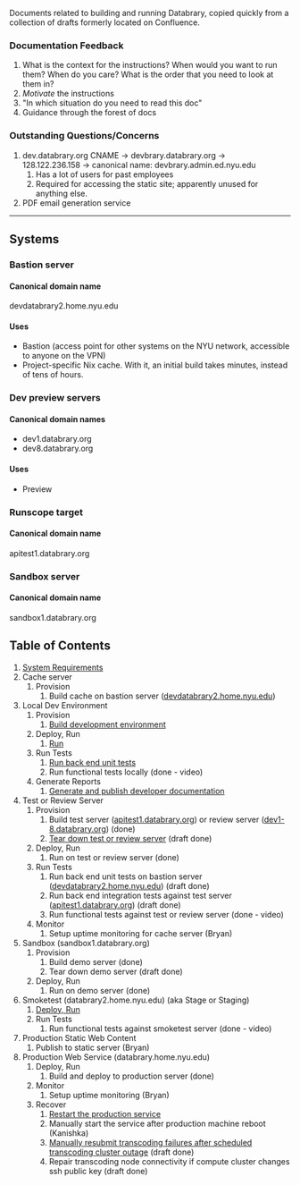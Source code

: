 Documents related to building and running Databrary, copied quickly from a
collection of drafts formerly located on Confluence.

### Documentation Feedback
1.  What is the context for the instructions? When would you want to
    run them? When do you care? What is the order that you need to
    look at them in?
2.  *Motivate* the instructions
3.  "In which situation do you need to read this doc"
4.  Guidance through the forest of docs

###  Outstanding Questions/Concerns
1.  dev.databrary.org CNAME → devbrary.databrary.org →
    128.122.236.158 → canonical name: devbrary.admin.ed.nyu.edu
    1.  Has a lot of users for past employees
    2.  Required for accessing the static site; apparently unused for anything
        else.
1.  PDF email generation service

-------

## Systems

### Bastion server
#### Canonical domain name
devdatabrary2.home.nyu.edu
#### Uses
* Bastion (access point for other systems on the NYU network, accessible to
  anyone on the VPN)
* Project-specific Nix cache. With it, an initial build takes minutes, instead
  of tens of hours.

### Dev preview servers
#### Canonical domain names
* dev1.databrary.org
* dev8.databrary.org
#### Uses
* Preview
### Runscope target
#### Canonical domain name
apitest1.databrary.org


### Sandbox server
#### Canonical domain name
sandbox1.databrary.org





## Table of Contents

1.  [System Requirements](System-Requirements.md)
1.  Cache server
    1.  Provision
        1.  Build cache on bastion server
            ([devdatabrary2.home.nyu.edu](http://devdatabrary2.home.nyu.edu))
1.  Local Dev Environment
    1.  Provision
        1.  [Build development environment](Local-Dev-Environment/Build-and-Run.md)
    2.  Deploy, Run
        1.  [Run](Local-Dev-Environment/Build-and-Run.md)
    3.  Run Tests
        1.  [Run back end unit tests](Running-Tests.md)
        3.  Run functional tests locally (done - video)
    4.  Generate Reports
        1.  [Generate and publish developer documentation](Update-Github-Pages.md)
1.  Test or Review Server
    1.  Provision
        1.  Build test server
            ([apitest1.databrary.org](http://apitest1.databrary.org)) or
            review server
            ([dev1-8.databrary.org](http://dev1-8.databrary.org)) (done)
        2.  [Tear down test or review
            server](https://github.com/databrary/databrary/wiki/Tear-down-test-or-review-server)
            (draft done)
    2.  Deploy, Run
        1.  Run on test or review server (done)
    3.  Run Tests
        1.  Run back end unit tests on bastion server
            ([devdatabrary2.home.nyu.edu](http://devdatabrary2.home.nyu.edu))
            (draft done)
        2.  Run back end integration tests against test server
            ([apitest1.databrary.org](http://apitest1.databrary.org))
            (draft done)
        3.  Run functional tests against test or review server (done - video)
    4.  Monitor
        1.  Setup uptime monitoring for cache server (Bryan)
1.  Sandbox (sandbox1.databrary.org)
    1.  Provision
        1.  Build demo server (done)
        2.  Tear down demo server (draft done)
    2.  Deploy, Run
        1.  Run on demo server (done)
1. Smoketest (databrary2.home.nyu.edu) (aka Stage or Staging)
    1.  [Deploy, Run](Smoketest-and-Prod--Build-and-Run.md)
    2.  Run Tests
        1.  Run functional tests against smoketest server (done - video)
1. Production Static Web Content
    1.  Publish to static server (Bryan)
1. Production Web Service (databrary.home.nyu.edu)
    1.  Deploy, Run
        1.  Build and deploy to production server (done)
    2.  Monitor
        1.  Setup uptime monitoring (Bryan)
    3.  Recover
        1.  [Restart the production service](Restart-the-production-service.md)
        2.  Manually start the service after production machine reboot (Kanishka)
        3.  [Manually resubmit transcoding failures after scheduled
            transcoding cluster
            outage](https://github.com/databrary/databrary-incubator/blob/master/prototype-reports/clusterOutageJobs.sql)
            (draft done)
        4.  Repair transcoding node connectivity if compute cluster
            changes ssh public key (draft done)
